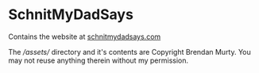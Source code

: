 SchnitMyDadSays
================

Contains the website at [schnitmydadsays.com](http://schnitmydadsays.com)

The */assets/* directory and it's contents are Copyright Brendan Murty. You may not reuse anything therein without my permission.